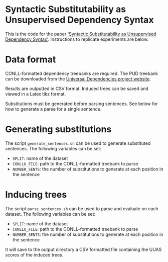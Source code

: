 # Syntactic Substitutability as Unsupervised Dependency Syntax

This is the code for the paper ['Syntactic Substitutability as Unsupervised Dependency Syntax'](https://arxiv.org/abs/2211.16031). Instructions to replicate experiments are below.

# Data format

CONLL-formatted dependency treebanks are required. The PUD treebank can be downloaded from the [Universal Dependencies project website](https://universaldependencies.org/).

Results are outputted in CSV format. Induced trees can be saved and viewed in a Latex tikz format.

Substitutions must be generated before parsing sentences. See below for how to generate a parse for a single sentence.

# Generating substitutions

The script `generate_sentences.sh` can be used to generate substituted sentences. The following variables can be set:
* `SPLIT`: name of the dataset
* `CONLLU_FILE`: path to the CONLL-formatted treebank to parse
* `NUMBER_SENTS`: the number of substitutions to generate at each position in the sentence

# Inducing trees

The script `parse_sentences.sh` can be used to parse and evaluate on each dataset. The following variables can be set:
* `SPLIT`: name of the dataset
* `CONLLU_FILE`: path to the CONLL-formatted treebank to parse
* `NUMBER_SENTS`: the number of substitutions to generate at each position in the sentence

It will save to the output directory a CSV formatted file containing the UUAS scores of the induced trees.